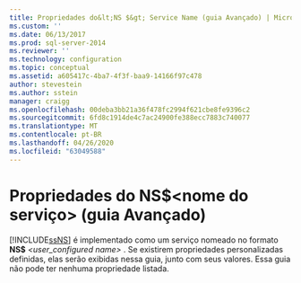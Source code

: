 ```yaml
---
title: Propriedades do&lt;NS $&gt; Service Name (guia Avançado) | Microsoft Docs
ms.custom: ''
ms.date: 06/13/2017
ms.prod: sql-server-2014
ms.reviewer: ''
ms.technology: configuration
ms.topic: conceptual
ms.assetid: a605417c-4ba7-4f3f-baa9-14166f97c478
author: stevestein
ms.author: sstein
manager: craigg
ms.openlocfilehash: 00deba3bb21a36f478fc2994f621cbe8fe9396c2
ms.sourcegitcommit: 6fd8c1914de4c7ac24900fe388ecc7883c740077
ms.translationtype: MT
ms.contentlocale: pt-BR
ms.lasthandoff: 04/26/2020
ms.locfileid: "63049588"
---
```

# <a name="nsltservice-namegt-properties-advanced-tab"></a>Propriedades do NS$&lt;nome do serviço&gt; (guia Avançado)
  [!INCLUDE[ssNS](../../includes/ssns-md.md)] é implementado como um serviço nomeado no formato **NS$** _<user_configured name>_ . Se existirem propriedades personalizadas definidas, elas serão exibidas nessa guia, junto com seus valores. Essa guia não pode ter nenhuma propriedade listada.  
  
  
